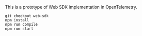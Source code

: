 
This is a prototype of Web SDK implementation in OpenTelemetry.

```shell
git checkout web-sdk
npm install
npm run compile
npm run start
```
